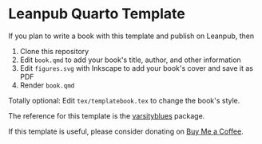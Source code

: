 # Leanpub Quarto Template

If you plan to write a book with this template and publish on Leanpub, then

1. Clone this repository
2. Edit `book.qmd` to add your book's title, author, and other information
3. Edit `figures.svg` with Inkscape to add your book's cover and save it as PDF
4. Render `book.qmd`

Totally optional: Edit `tex/templatebook.tex` to change the book's style.

The reference for this template is the
[varsityblues](https://github.com/pachadotdev/varsityblues) package.

If this template is useful, please consider donating on
[Buy Me a Coffee](https://www.buymeacoffee.com/pacha).
